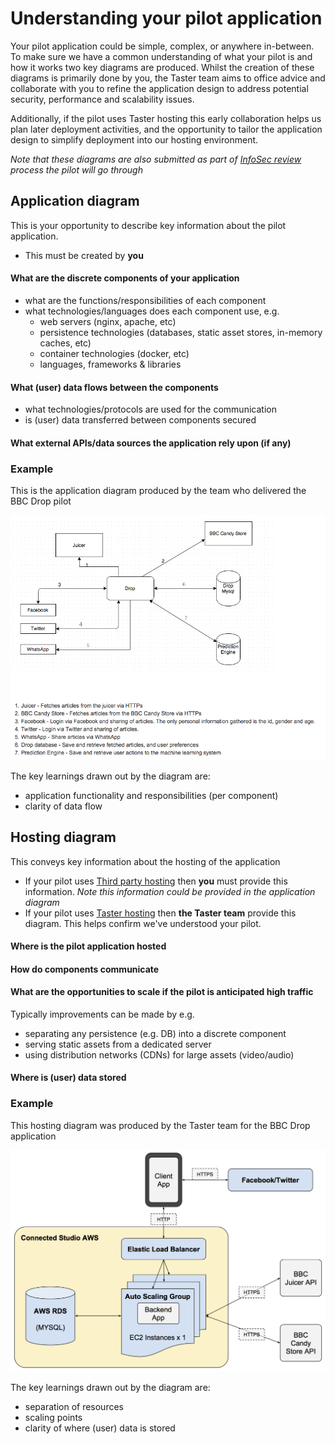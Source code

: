 # Understanding your pilot application

Your pilot application could be simple, complex, or anywhere in-between.
To make sure we have a common understanding of what your pilot is and how it works two key diagrams are produced. 
Whilst the creation of these diagrams is primarily done by you, the Taster team aims to office advice and collaborate with you to refine the application design to address potential security, performance and scalability issues.

Additionally, if the pilot uses Taster hosting this early collaboration helps us plan later deployment activities, and the opportunity to tailor the application design to simplify deployment into our hosting environment. 

*Note that these diagrams are also submitted as part of [InfoSec review](information-security.md) process the pilot will go through*

## Application diagram

This is your opportunity to describe key information about the pilot application. 
- This must be created by **you**

#### What are the discrete components of your application
- what are the functions/responsibilities of each component
- what technologies/languages does each component use, e.g.
  - web servers (nginx, apache, etc)
  - persistence technologies (databases, static asset stores, in-memory caches, etc)
  - container technologies (docker, etc)
  - languages, frameworks & libraries

#### What (user) data flows between the components
- what technologies/protocols are used for the communication
- is (user) data transferred between components secured
 
#### What external APIs/data sources the application rely upon (if any)

### Example

This is the application diagram produced by the team who delivered the BBC Drop pilot
  
<img src="./images/drop-application.png" alt="BBC Drop application diagram" width="650" >

The key learnings drawn out by the diagram are:
- application functionality and responsibilities (per component) 
- clarity of data flow

## Hosting diagram

This conveys key information about the hosting of the application
- If your pilot uses [Third party hosting](hosting.md#third-party-hosted) then **you** must provide this information. *Note this information could be provided in the application diagram*
- If your pilot uses [Taster hosting](hosting.md#taster-hosted) then **the Taster team** provide this diagram. This helps confirm we've understood your pilot.

#### Where is the pilot application hosted

#### How do components communicate

#### What are the opportunities to scale if the pilot is anticipated high traffic 
Typically improvements can be made by e.g.
- separating any persistence (e.g. DB) into a discrete component
- serving static assets from a dedicated server
- using distribution networks (CDNs) for large assets (video/audio)
    
#### Where is (user) data stored

### Example

This hosting diagram was produced by the Taster team for the BBC Drop application
 
<img src="./images/drop-hosting.png" alt="BBC Drop hosting diagram" width="650" >

The key learnings drawn out by the diagram are:
- separation of resources
- scaling points
- clarity of where (user) data is stored
